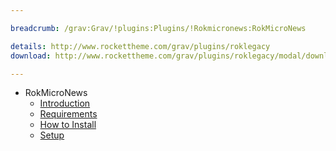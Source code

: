 ```yaml
---

breadcrumb: /grav:Grav/!plugins:Plugins/!Rokmicronews:RokMicroNews

details: http://www.rockettheme.com/grav/plugins/roklegacy
download: http://www.rockettheme.com/grav/plugins/roklegacy/modal/downloads

---
```


* RokMicroNews
    * [Introduction]()
    * [Requirements](INDEX.md#requirements)
    * [How to Install](INDEX.md#how-to-install)
    * [Setup](rokmicronews_use.md)